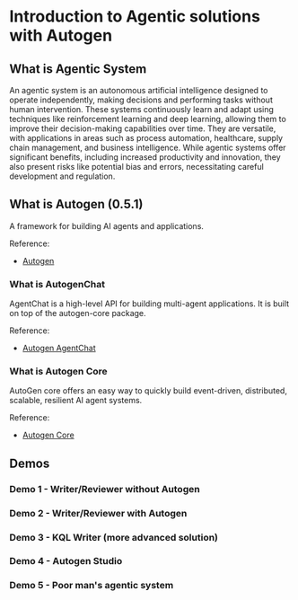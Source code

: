 # Introduction to Agentic solutions with Autogen

## What is Agentic System

An agentic system is an autonomous artificial intelligence designed to operate independently, making decisions and performing tasks without human intervention. These systems continuously learn and adapt using techniques like reinforcement learning and deep learning, allowing them to improve their decision-making capabilities over time. They are versatile, with applications in areas such as process automation, healthcare, supply chain management, and business intelligence. While agentic systems offer significant benefits, including increased productivity and innovation, they also present risks like potential bias and errors, necessitating careful development and regulation.

## What is Autogen (0.5.1)

A framework for building AI agents and applications.

Reference:
- [Autogen](https://microsoft.github.io/autogen/stable/index.html)

### What is AutogenChat

AgentChat is a high-level API for building multi-agent applications. It is built on top of the autogen-core package. 

Reference:
- [Autogen AgentChat](https://microsoft.github.io/autogen/stable/user-guide/agentchat-user-guide/index.html)

### What is Autogen Core

AutoGen core offers an easy way to quickly build event-driven, distributed, scalable, resilient AI agent systems.

Reference:
- [Autogen Core](https://microsoft.github.io/autogen/stable/user-guide/core-user-guide/index.html)

## Demos

### Demo 1 - Writer/Reviewer without Autogen

### Demo 2 - Writer/Reviewer with Autogen

### Demo 3 - KQL Writer (more advanced solution)

### Demo 4 - Autogen Studio

### Demo 5 - Poor man's agentic system
